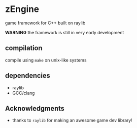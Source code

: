 # zEngine
game framework for C++ built on raylib

**WARNING** the framework is still in very early development

## compilation
compile using `make` on unix-like systems

## dependencies
- raylib
- GCC/clang

## Acknowledgments
- thanks to `raylib` for making an awesome game dev library!
